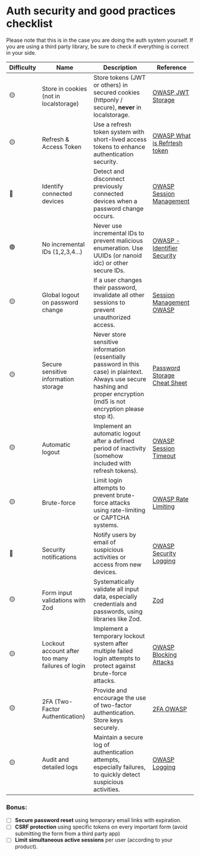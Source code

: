 # Auth security and good practices checklist

Please note that this is in the case you are doing the auth system yourself. If you are using a third party library, be sure to check if everything is correct in your side.

| Difficulty | Name | Description | Reference |
|------------|------|--------------------|-----------|
| 🟡 | Store in cookies (not in localstorage) | Store tokens (JWT or others) in secured cookies (httponly / secure), **never** in localstorage. | [OWASP JWT Storage](https://owasp.org/www-community/controls/SecureCookieAttribute) |
| 🟡 | Refresh & Access Token | Use a refresh token system with short-lived access tokens to enhance authentication security. | [OWASP What is Refrtesh token](https://auth0.com/blog/refresh-tokens-what-are-they-and-when-to-use-them/) |
| 🔴 | Identify connected devices | Detect and disconnect previously connected devices when a password change occurs. | [OWASP Session Management](https://cheatsheetseries.owasp.org/cheatsheets/Session_Management_Cheat_Sheet.html#renew-the-session-id-after-any-privilege-level-change) |
| 🟢 | No incremental IDs (1,2,3,4...) | Never use incremental IDs to prevent malicious enumeration. Use UUIDs (or nanoid idc) or other secure IDs. | [OWASP - Identifier Security](https://www.vaadata.com/blog/fr/failles-idor-principes-attaques-exploitations-mesures-tests-securite/) |
| 🟡 | Global logout on password change | If a user changes their password, invalidate all other sessions to prevent unauthorized access. | [Session Management OWASP](https://owasp.org/www-project-top-ten/) |
| 🟡 | Secure sensitive information storage | Never store sensitive information (essentially password in this case) in plaintext. Always use secure hashing and proper encryption (md5 is not encryption please stop it). | [Password Storage Cheat Sheet](https://cheatsheetseries.owasp.org/cheatsheets/Password_Storage_Cheat_Sheet.html) |
| 🟡 | Automatic logout | Implement an automatic logout after a defined period of inactivity (somehow included with refresh tokens). | [OWASP Session Timeout](https://cheatsheetseries.owasp.org/cheatsheets/Session_Management_Cheat_Sheet.html#automatic-session-expiration) |
| 🟡 | Brute-force | Limit login attempts to prevent brute-force attacks using rate-limiting or CAPTCHA systems. | [OWASP Rate Limiting](https://cheatsheetseries.owasp.org/cheatsheets/Authentication_Cheat_Sheet.html#protect-against-automated-attacks) |
| 🔴 | Security notifications | Notify users by email of suspicious activities or access from new devices. | [OWASP Security Logging](https://owasp.org/Top10/A09_2021-Security_Logging_and_Monitoring_Failures//) |
| 🟡 | Form input validations with Zod | Systematically validate all input data, especially credentials and passwords, using libraries like Zod. | [Zod](https://github.com/colinhacks/zod) |
| 🟡 | Lockout account after too many failures of login | Implement a temporary lockout system after multiple failed login attempts to protect against brute-force attacks. | [OWASP Blocking Attacks](https://owasp.org/www-community/attacks/Credential_stuffing) |
| 🟡 | 2FA (Two-Factor Authentication) | Provide and encourage the use of two-factor authentication. Store keys securely. | [2FA OWASP](https://cheatsheetseries.owasp.org/cheatsheets/Multifactor_Authentication_Cheat_Sheet.html) |
| 🟡 | Audit and detailed logs | Maintain a secure log of authentication attempts, especially failures, to quickly detect suspicious activities. | [OWASP Logging](https://cheatsheetseries.owasp.org/cheatsheets/Logging_Cheat_Sheet.html) |

### Bonus:
- [ ] **Secure password reset** using temporary email links with expiration.
- [ ] **CSRF protection** using specific tokens on every important form (avoid submitting the form from a third party app)
- [ ] **Limit simultaneous active sessions** per user (according to your product).

